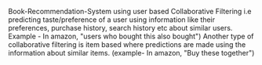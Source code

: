 Book-Recommendation-System using user based Collaborative Filtering i.e predicting taste/preference of a user using information like their preferences, purchase history, search history etc about similar users. 
Example - In amazon, "users who bought this also bought")
Another type of collaborative filtering is item based where predictions are made using the information about similar items. (example- In amazon, "Buy these together") 
